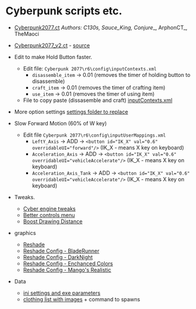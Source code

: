 # Cyberpunk scripts etc.
  
  
- [Cyberpunk2077.ct](https://github.com/themaoci/Cyberpunk2077/blob/main/Cyberpunk2077.ct)
_Authors: C130s, Sauce_King, Conjure__, ArphonCT_, TheMaoci  

- [Cyberpunk2077_v2.ct](https://github.com/themaoci/Cyberpunk2077/blob/main/Cyberpunk2077_v2.ct) - [source](https://www.unknowncheats.me/forum/other-fps-games/430703-cyberpunk-2077-table.html)

- Edit to make Hold Button faster.  
  - Edit file: `Cyberpunk 2077\r6\config\inputContexts.xml`  
    - `disassemble_item` -> 0.01 (removes the timer of holding button to disassemble)
    - `craft_item` -> 0.01 (removes the timer of crafting item)
    - `use_item` -> 0.01 (removes the timer of using item)
  - File to copy paste (dissasemble and craft) [inputContexts.xml](https://github.com/themaoci/Cyberpunk2077/blob/main/inputContexts.xml)

- More option settings [settings folder to replace](https://github.com/themaoci/Cyberpunk2077/blob/main/settings.7z)

- Slow Forward Motion (60% of W key)
  - Edit file `Cyberpunk 2077\r6\config\inputUserMappings.xml`
    - `LeftY_Axis` -> ADD -> `<button id="IK_X" val="0.6" overridableUI="forward"/>` (IK_X - means X key on keyboard)
    - `Acceleration_Axis` -> ADD -> `<button id="IK_X" val="0.6" overridableUI="vehicleAccelerate"/>` (IK_X - means X key on keyboard)
    - `Acceleration_Axis_Tank` -> ADD -> `<button id="IK_X" val="0.6" overridableUI="vehicleAccelerate"/>` (IK_X - means X key on keyboard)

- Tweaks.
  - [Cyber engine tweaks](https://www.nexusmods.com/cyberpunk2077/mods/107)
  - [Better controls menu](https://www.nexusmods.com/cyberpunk2077/mods/102)
  - [Boost Drawing Distance](https://www.nexusmods.com/cyberpunk2077/mods/238)

- graphics
  - [Reshade](https://reshade.me/downloads/ReShade_Setup_4.8.2.exe)
  - [Reshade Config - BladeRunner](https://www.nexusmods.com/cyberpunk2077/mods/138)
  - [Reshade Config - DarkNight](https://www.nexusmods.com/cyberpunk2077/mods/177)
  - [Reshade Config - Enchanced Colors](https://www.nexusmods.com/cyberpunk2077/mods/246)
  - [Reshade Config - Mango's Realistic](https://www.nexusmods.com/cyberpunk2077/mods/286)
  
- Data
  - [ini settings and exe parameters](https://www.nexusmods.com/cyberpunk2077/mods/193)
  - [clothing list with images](https://cp2077.8713.su/) + command to spawns
